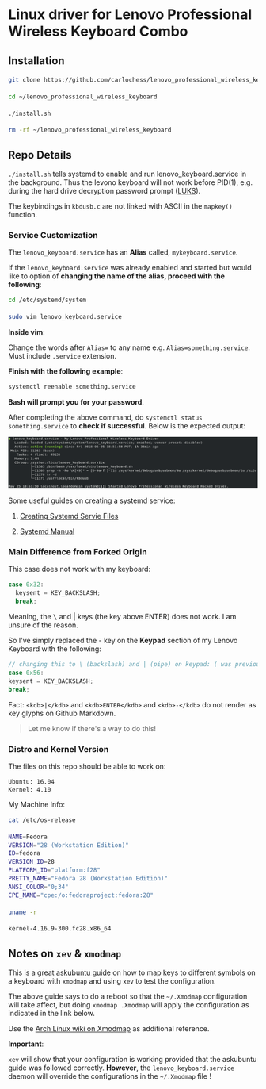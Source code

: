 # Linux driver for Lenovo Professional Wireless Keyboard Combo

## Installation    

```bash
git clone https://github.com/carlochess/lenovo_professional_wireless_keyboard.git

cd ~/lenovo_professional_wireless_keyboard

./install.sh

rm -rf ~/lenovo_professional_wireless_keyboard
```
## Repo Details  

`./install.sh` tells systemd to enable and run lenovo_keyboard.service in the background. Thus the levono keyboard will not work before PID(1), e.g. during the hard drive decryption password prompt ([LUKS](https://en.wikipedia.org/wiki/Linux_Unified_Key_Setup)).

The keybindings in `kbdusb.c` are not linked with ASCII in the `mapkey()` function.


### Service Customization  

The `lenovo_keyboard.service` has an **Alias** called, `mykeyboard.service`.

If the `lenovo_keyboard.service` was already enabled and started but would like to option of **changing the name of the alias, proceed with the following**:

```bash
cd /etc/systemd/system

sudo vim lenovo_keyboard.service
```

**Inside vim**:

Change the words after `Alias=` to any name e.g. `Alias=something.service`. Must include `.service` extension.

**Finish with the following example**:

```bash
systemctl reenable something.service
```
**Bash will prompt you for your password**.

After completing the above command, do `systemctl status something.service` to **check if successful**. Below is the expected output:

![systemctl status servicename.service picture](SystemctlStatus.png)


Some useful guides on creating a systemd service:  
1.  [Creating Systemd Servie Files](https://www.devdungeon.com/content/creating-systemd-service-files)

2. [Systemd Manual](https://www.freedesktop.org/software/systemd/man/systemd.unit.html)

### Main Difference from Forked Origin  

This case does not work with my keyboard:
```c
case 0x32:
  keysent = KEY_BACKSLASH;
  break;
```
Meaning, the <kbd>\\</kbd> and <kdb>|</kdb> keys (the key above <kdb>ENTER</kdb>) does not work. I am unsure of the reason.

So I've simply replaced the <kdb>-</kdb> key on the **Keypad** section of my Lenovo Keyboard with the following:

```c
// changing this to \ (backslash) and | (pipe) on keypad: ( was previously KEY_KPMINUS )
case 0x56:
keysent = KEY_BACKSLASH;
break;
```

Fact: `<kdb>|</kdb>` and `<kdb>ENTER</kdb>` and `<kdb>-</kdb>` do not render as key glyphs on Github Markdown.
> Let me know if there's a way to do this!

### Distro and Kernel Version  

The files on this repo should be able to work on:    

```
Ubuntu: 16.04  
Kernel: 4.10  
```

My Machine Info:

```bash
cat /etc/os-release

NAME=Fedora
VERSION="28 (Workstation Edition)"
ID=fedora
VERSION_ID=28
PLATFORM_ID="platform:f28"
PRETTY_NAME="Fedora 28 (Workstation Edition)"
ANSI_COLOR="0;34"
CPE_NAME="cpe:/o:fedoraproject:fedora:28"

uname -r

kernel-4.16.9-300.fc28.x86_64
```

## Notes on `xev` & `xmodmap`  

This is a great [askubuntu guide](https://askubuntu.com/questions/296155/how-can-i-remap-keyboard-keys) on how to map keys to different symbols on a keyboard with `xmodmap` and using `xev` to test the configuration.

The above guide says to do a reboot so that the `~/.Xmodmap` configuration will take affect, but doing `xmodmap .Xmodmap` will apply the configuration as indicated in the link below.

Use the [Arch Linux wiki on Xmodmap](https://wiki.archlinux.org/index.php/Xmodmap) as additional reference.

**Important**:   

`xev` will show that your configuration is working provided that the askubuntu guide was followed correctly. **However**, the `lenovo_keyboard.service` daemon will override the configurations in the `~/.Xmodmap` file !
